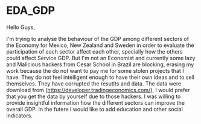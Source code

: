 # EDA_GDP

Hello Guys,

I'm trying to analyse the behaviour of the GDP among different sectors of the Economy for Mexico, New Zealand and Sweden in order to evaluate the participation of each sector affect each other, specially how the others could affect Service GDP. 
But I'm not an Economist and currently some lazy and Malicious hackers from Cesar School in Brazil are blocking, erasing my work because the do not want to pay me for some stolen projects that I have. They do not feel intelligent enough to have their own ideas and to sell themselves. They have corrupted the resutlts and data.
The data were download from (https://developer.tradingeconomics.com/), I would prefer that you get the data by yourself due to those hackers.
I was willing to provide insightful information how the different sectors can improve the overall GDP. 
In the futere I would like to add education and other social indicators.
